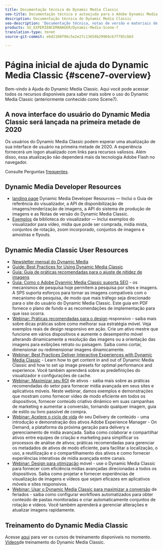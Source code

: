 ```yaml
---
title: Documentação técnica do Dynamic Media Classic
seo-title: Documentação técnica e autoajuda para o Adobe Dynamic Media Classic
description: Documentação técnica do Dynamic Media Classic
seo-description: 'Documentação técnica, notas de versão e materiais de autoajuda para o Adobe Dynamic Media Classic, antigo Scene 7 '
products: SG_EXPERIENCEMANAGER/Dynamic-Media-Scene-7
translation-type: tm+mt
source-git-commit: ebd2180f96c5e2e27c13650b29969cb7f785cbb5

---
```



# Página inicial de ajuda do Dynamic Media Classic {#scene7-overview}

Bem-vindo à Ajuda do Dynamic Media Classic. Aqui você pode acessar todos os recursos disponíveis para saber mais sobre o uso do Dynamic Media Classic (anteriormente conhecido como Scene7).

## A nova interface do usuário do Dynamic Media Classic será lançada na primeira metade de 2020

Os usuários do Dynamic Media Classic podem esperar uma atualização de sua interface de usuário na primeira metade de 2020. A experiência fornecerá um logon atualizado com links para recursos valiosos. Além disso, essa atualização não dependerá mais da tecnologia Adobe Flash no navegador.

Consulte Perguntas [frequentes](new-ui-2020.md).

## Dynamic Media Developer Resources

* [landing page](https://docs.adobe.com/content/help/en/dynamic-media-developer-resources/landing/home.html) Dynamic Media Developer Resources — Inclui o Guia de referência do visualizador, a API de disponibilização de imagens/renderização de imagens, a API do sistema de produção de imagens e as Notas de versão do Dynamic Media Classic.
* [Exemplos](https://landing.adobe.com/en/na/dynamic-media/ctir-2755/live-demos.html) da biblioteca do visualizador — Inclui exemplos do visualizador para vídeo, mídia que pode ser comprada, mídia mista, conjuntos de rotação, zoom incorporado, conjuntos de imagens e amostras e flyouts.

## Dynamic Media Classic User Resources

* [Newsletter mensal do Dynamic Media](dynamic-media-newsletter.md)
* [Guide: Best Practices for Using Dynamic Media Classic](https://www.adobe.com/content/dam/www/us/en/marketing/experience-manager-assets/dynamic-media/adobe-dynamic-media-classic-best-practices-guide.pdf)
* [Guia: Guia de práticas recomendadas para o ajuste de nitidez de imagens](/help/assets/s7_sharpening_images.pdf)
* [Guia: Como o Adobe Dyanmic Media Classic suporta SEO](/help/assets/s7_seo.pdf) - os mecanismos de pesquisa hoje permitem a pesquisa por sites e imagens. A SPS suporta esforços para tornar as imagens compatíveis com o mecanismo de pesquisa, de modo que mais tráfego seja direcionado para o site do usuário do Dynamic Media Classic. Este guia em PDF fornece o plano de fundo e as recomendações de implementação para que isso ocorra.
* [Webinar: Práticas recomendadas para o design](http://offers.adobe.com/en/na/marketing/landings/_40458_responsive_design_live_on_demand_webinar.html) responsivo - saiba mais sobre dicas práticas sobre como melhorar sua estratégia móvel. Veja exemplos reais de design responsivo em ação. Crie um ativo mestre que funcione em vários dispositivos e aumente o desempenho móvel alterando dinamicamente a resolução das imagens ou a orientação das imagens para exibições retrato ou paisagem. Saiba como cortar, dimensionar ou redimensionar imagens dinamicamente.
* [Webinar: Best Practices Deliver Interactive Experiences with Dynamic Media Classic](http://seminars.adobeconnect.com/p7wb8ej3u6d/) - Learn how to get content in and out of Dynamic Media Classic and how to set up image presets for optimal performance and experience. Você também aprenderá sobre as predefinições do visualizador e configurações de cache.
* [Webinar: Maximizar seu ROI](https://adobecustomersuccess.adobeconnect.com/p5ar3hfrrec/?launcher=false&amp;fcsContent=true&amp;pbMode=normal&amp;proto=true) de ativos - saiba mais sobre as práticas recomendadas do setor para fornecer mídia avançada em seus sites e aplicativos móveis. Neste webinar, damos exemplos e demonstrações que mostram como fornecer vídeo de modo eficiente em todos os dispositivos, fornecer conteúdo criativo dinâmico em suas campanhas de marketing e aumentar a conversão, tornando qualquer imagem, guia de estilo ou livro passível de compra.
* [Webinar: Acelere o ciclo de vida](https://adobecustomersuccess.adobeconnect.com/p88ducm9pqv/) do seu Delivery de conteúdo - uma introdução e demonstração dos ativos Adobe Experience Manager - On Demand, a plataforma da próxima geração para delivery e gerenciamento de mídia avançada. Saiba como colaborar e compartilhar ativos entre equipes de criação e marketing para simplificar os processos de análise de ativos; práticas recomendadas para gerenciar os metadados de ativos de modo eficiente, para facilitar a localização, o uso, a reutilização e o compartilhamento dos ativos e como fornecer experiências interativas de mídia avançada entre canais.
* [Webinar: Design para otimização](https://adobecustomersuccess.adobeconnect.com/p6oqd3wydif/?launcher=false&amp;fcsContent=true&amp;pbMode=normal&amp;proto=true) móvel - use o Dynamic Media Classic para fornecer com eficiência mídias avançadas direcionadas a todos os dispositivos. Saiba como projetar e fornecer experiências de visualização de imagens e vídeos que sejam eficazes em aplicativos móveis e sites responsivos.
* [Webinar: Usar o Dynamic Media Classic para maximizar a conversão](https://adobecustomersuccess.adobeconnect.com/p32n1yr85c9/?proto=true) de feriados - saiba como configurar workflows automatizados para obter conteúdo de pastas monitoradas e criar automaticamente conjuntos de rotação e vídeos. Você também aprenderá a gerenciar alterações e atualizar imagens rapidamente.

## Treinamento do Dynamic Media Classic

Acesse [aqui](http://training.adobe.com/training/courses.html#product=adobe-scene7) para ver os cursos de treinamento disponíveis no momento.
[Vídeos](/help/training-videos.md)de treinamento do Dynamic Media Classic.

<!-- old path was (https://marketing.adobe.com/resources/help/en_US/s7/training-videos/) -->
